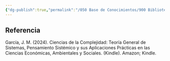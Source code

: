 ```yaml
---
{"dg-publish":true,"permalink":"/050 Base de Conocimientos/900 Biblioteca/Zk Lit (García, 2024) Ciencias de la Complejidad - Teoría General de Sistemas, Pensamiento Sistémico y sus Aplicaciones Prácticas en las Ciencias Económicas, Ambientales y Sociales/","tags":["digitalGarden"]}
---
```


## Referencia
García, J. M. (2024). Ciencias de la Complejidad: Teoría General de Sistemas, Pensamiento Sistémico y sus Aplicaciones Prácticas en las Ciencias Económicas, Ambientales y Sociales. (Kindle). Amazon; Kindle.